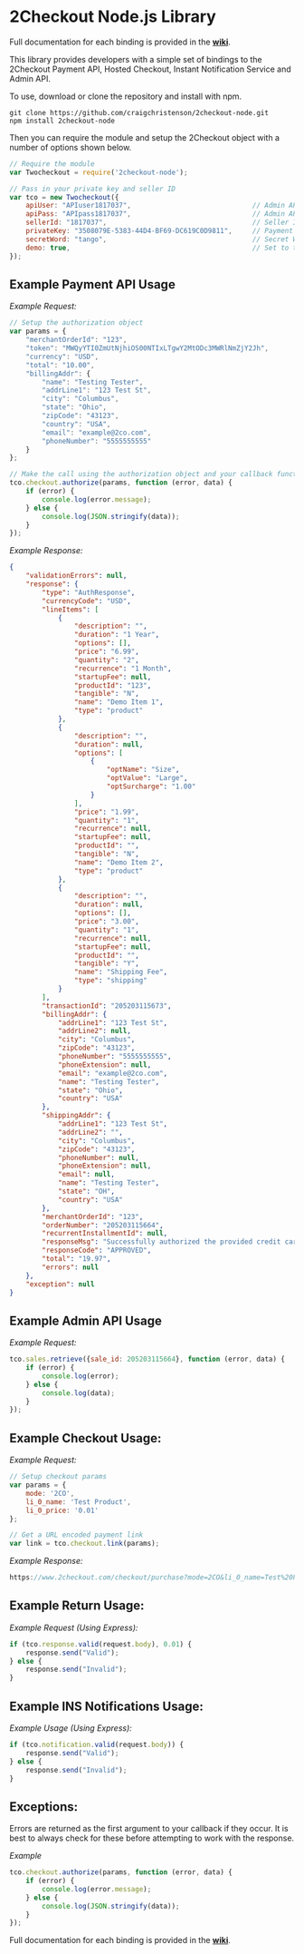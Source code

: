 2Checkout Node.js Library
=====================

Full documentation for each binding is provided in the **[wiki](https://github.com/2Checkout/2checkout-node/wiki)**.

This library provides developers with a simple set of bindings to the 2Checkout Payment API, Hosted Checkout, Instant Notification Service and Admin API.

To use, download or clone the repository and install with npm.

```shell
git clone https://github.com/craigchristenson/2checkout-node.git
npm install 2checkout-node
```

Then you can require the module and setup the 2Checkout object with a number of options shown below.

```javascript
// Require the module
var Twocheckout = require('2checkout-node');

// Pass in your private key and seller ID
var tco = new Twocheckout({
    apiUser: "APIuser1817037",                              // Admin API Username, required for Admin API bindings
    apiPass: "APIpass1817037",                              // Admin API Password, required for Admin API bindings
    sellerId: "1817037",                                    // Seller ID, required for all non Admin API bindings 
    privateKey: "3508079E-5383-44D4-BF69-DC619C0D9811",     // Payment API private key, required for checkout.authorize binding
    secretWord: "tango",                                    // Secret Word, required for response and notification checks
    demo: true,                                             // Set to true if testing response with demo sales
});
```

Example Payment API Usage
-----------------

*Example Request:*

```javascript
// Setup the authorization object
var params = {
    "merchantOrderId": "123",
    "token": "MWQyYTI0ZmUtNjhiOS00NTIxLTgwY2MtODc3MWRlNmZjY2Jh",
    "currency": "USD",
    "total": "10.00",
    "billingAddr": {
        "name": "Testing Tester",
        "addrLine1": "123 Test St",
        "city": "Columbus",
        "state": "Ohio",
        "zipCode": "43123",
        "country": "USA",
        "email": "example@2co.com",
        "phoneNumber": "5555555555"
    }
};

// Make the call using the authorization object and your callback function
tco.checkout.authorize(params, function (error, data) {
    if (error) {
        console.log(error.message);
    } else {
        console.log(JSON.stringify(data));
    }
});
```

*Example Response:*

```json
{
    "validationErrors": null,
    "response": {
        "type": "AuthResponse",
        "currencyCode": "USD",
        "lineItems": [
            {
                "description": "",
                "duration": "1 Year",
                "options": [],
                "price": "6.99",
                "quantity": "2",
                "recurrence": "1 Month",
                "startupFee": null,
                "productId": "123",
                "tangible": "N",
                "name": "Demo Item 1",
                "type": "product"
            },
            {
                "description": "",
                "duration": null,
                "options": [
                    {
                        "optName": "Size",
                        "optValue": "Large",
                        "optSurcharge": "1.00"
                    }
                ],
                "price": "1.99",
                "quantity": "1",
                "recurrence": null,
                "startupFee": null,
                "productId": "",
                "tangible": "N",
                "name": "Demo Item 2",
                "type": "product"
            },
            {
                "description": "",
                "duration": null,
                "options": [],
                "price": "3.00",
                "quantity": "1",
                "recurrence": null,
                "startupFee": null,
                "productId": "",
                "tangible": "Y",
                "name": "Shipping Fee",
                "type": "shipping"
            }
        ],
        "transactionId": "205203115673",
        "billingAddr": {
            "addrLine1": "123 Test St",
            "addrLine2": null,
            "city": "Columbus",
            "zipCode": "43123",
            "phoneNumber": "5555555555",
            "phoneExtension": null,
            "email": "example@2co.com",
            "name": "Testing Tester",
            "state": "Ohio",
            "country": "USA"
        },
        "shippingAddr": {
            "addrLine1": "123 Test St",
            "addrLine2": "",
            "city": "Columbus",
            "zipCode": "43123",
            "phoneNumber": null,
            "phoneExtension": null,
            "email": null,
            "name": "Testing Tester",
            "state": "OH",
            "country": "USA"
        },
        "merchantOrderId": "123",
        "orderNumber": "205203115664",
        "recurrentInstallmentId": null,
        "responseMsg": "Successfully authorized the provided credit card",
        "responseCode": "APPROVED",
        "total": "19.97",
        "errors": null
    },
    "exception": null
}
```

Example Admin API Usage
-----------------

*Example Request:*

```javascript
tco.sales.retrieve({sale_id: 205203115664}, function (error, data) {
    if (error) {
        console.log(error);
    } else {
        console.log(data);
    }
});
```

Example Checkout Usage:
-----------------------

*Example Request:*

```javascript
// Setup checkout params
var params = {
    mode: '2CO',
    li_0_name: 'Test Product',
    li_0_price: '0.01'
};

// Get a URL encoded payment link
var link = tco.checkout.link(params);
```

*Example Response:*
```javascript
https://www.2checkout.com/checkout/purchase?mode=2CO&li_0_name=Test%20Product&li_0_price=0.01&sid=1817037
```

Example Return Usage:
---------------------

*Example Request (Using Express):*

```javascript
if (tco.response.valid(request.body), 0.01) {
    response.send("Valid");
} else {
    response.send("Invalid");
}
```

Example INS Notifications Usage:
------------------

*Example Usage (Using Express):*

```javascript
if (tco.notification.valid(request.body)) {
    response.send("Valid");
} else {
    response.send("Invalid");
}
```

Exceptions:
-----------
Errors are returned as the first argument to your callback if they occur. It is best to always check for these before attempting to work with the response.

*Example*

```javascript
tco.checkout.authorize(params, function (error, data) {
    if (error) {
        console.log(error.message);
    } else {
        console.log(JSON.stringify(data));
    }
});
```

Full documentation for each binding is provided in the **[wiki](https://github.com/2Checkout/2checkout-node/wiki)**.
